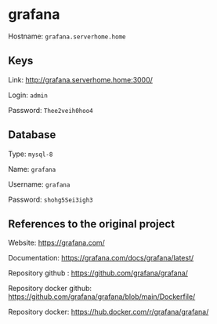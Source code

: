 # grafana
Hostname: `grafana.serverhome.home`

## Keys
Link: http://grafana.serverhome.home:3000/

Login: `admin`

Password: `Thee2veih0hoo4`

## Database
Type: `mysql-8`

Name: `grafana`

Username: `grafana`

Password: `shohg5Sei3igh3`

## References to the original project
Website: https://grafana.com/

Documentation: https://grafana.com/docs/grafana/latest/

Repository github : https://github.com/grafana/grafana/

Repository docker github: https://github.com/grafana/grafana/blob/main/Dockerfile/

Repository docker: https://hub.docker.com/r/grafana/grafana/
